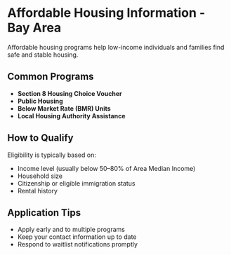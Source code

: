 # Affordable Housing Information - Bay Area

Affordable housing programs help low-income individuals and families find safe and stable housing.

## Common Programs
- **Section 8 Housing Choice Voucher**
- **Public Housing**
- **Below Market Rate (BMR) Units**
- **Local Housing Authority Assistance**

## How to Qualify
Eligibility is typically based on:
- Income level (usually below 50–80% of Area Median Income)
- Household size
- Citizenship or eligible immigration status
- Rental history

## Application Tips
- Apply early and to multiple programs
- Keep your contact information up to date
- Respond to waitlist notifications promptly
